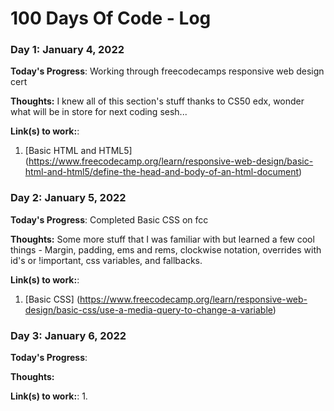 # 100 Days Of Code - Log

### Day 1: January 4, 2022 

**Today's Progress**: Working through freecodecamps responsive web design cert

**Thoughts:** I knew all of this section's stuff thanks to CS50 edx, wonder what will be in store for next coding sesh...

**Link(s) to work:**: 
1. [Basic HTML and HTML5] (https://www.freecodecamp.org/learn/responsive-web-design/basic-html-and-html5/define-the-head-and-body-of-an-html-document)

### Day 2: January 5, 2022 

**Today's Progress**: Completed Basic CSS on fcc

**Thoughts:** Some more stuff that I was familiar with but learned a few cool things - Margin, padding, ems and rems, clockwise notation, overrides with id's or !important, css variables, and fallbacks.

**Link(s) to work:**: 
1. [Basic CSS] (https://www.freecodecamp.org/learn/responsive-web-design/basic-css/use-a-media-query-to-change-a-variable)

### Day 3: January 6, 2022 

**Today's Progress**: 

**Thoughts:** 

**Link(s) to work:**: 
1. 

